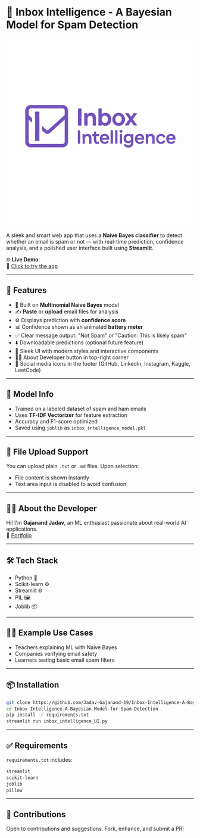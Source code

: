 # 📧 Inbox Intelligence - A Bayesian Model for Spam Detection

![Logo](https://raw.githubusercontent.com/Jadav-Gajanand-19/Inbox-Intelligence-A-Bayesian-Model-for-Spam-Detection/main/inbox_intelligence_logo.png)

A sleek and smart web app that uses a **Naive Bayes classifier** to detect whether an email is spam or not — with real-time prediction, confidence analysis, and a polished user interface built using **Streamlit**.

🌐 **Live Demo**:  
🔗 [Click to try the app](https://inbox-intelligence-a-bayesian-model-for-spam-detection-cadet-07.streamlit.app/)

---

## 🚀 Features

- 🧠 Built on **Multinomial Naive Bayes** model
- ✍️ **Paste** or **upload** email files for analysis
- ⚙️ Displays prediction with **confidence score**
- 📊 Confidence shown as an animated **battery meter**
- ✅ Clear message output: "Not Spam" or "Caution: This is likely spam"
- ⬇️ Downloadable predictions (optional future feature)
- 🎨 Sleek UI with modern styles and interactive components
- 👨‍💻 About Developer button in top-right corner  
- 🔗 Social media icons in the footer (GitHub, LinkedIn, Instagram, Kaggle, LeetCode)

---

## 🧠 Model Info

- Trained on a labeled dataset of spam and ham emails
- Uses **TF-IDF Vectorizer** for feature extraction
- Accuracy and F1-score optimized
- Saved using `joblib` as `inbox_intelligence_model.pkl`

---

## 📂 File Upload Support

You can upload plain `.txt` or `.md` files. Upon selection:
- File content is shown instantly
- Text area input is disabled to avoid confusion

---

## 👨‍💻 About the Developer

Hi! I'm **Gajanand Jadav**, an ML enthusiast passionate about real-world AI applications.  
🔗 [Portfolio](https://www.aiip.in/profile/j.gajanand1123)

---

## 🛠️ Tech Stack

- Python 🐍
- Scikit-learn ⚙️
- Streamlit 🌐
- PIL 🖼️
- Joblib 📦

---

## 🧑‍🏫 Example Use Cases

- Teachers explaining ML with Naive Bayes
- Companies verifying email safety
- Learners testing basic email spam filters

---


## 📦 Installation

```bash
git clone https://github.com/Jadav-Gajanand-19/Inbox-Intelligence-A-Bayesian-Model-for-Spam-Detection
cd Inbox-Intelligence-A-Bayesian-Model-for-Spam-Detection
pip install -r requirements.txt
streamlit run inbox_intelligence_UI.py
```

---

## ✅ Requirements

`requirements.txt` includes:

```txt
streamlit
scikit-learn
joblib
pillow
```

---

## 🤝 Contributions

Open to contributions and suggestions. Fork, enhance, and submit a PR!
